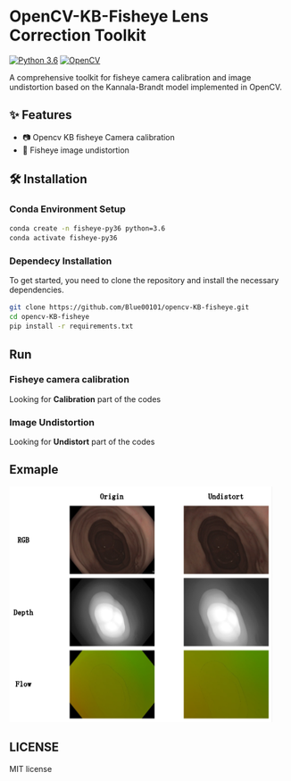 # OpenCV-KB-Fisheye Lens Correction Toolkit 

[![Python 3.6](https://img.shields.io/badge/python-3.6-blue.svg)](https://www.python.org/downloads/release/python-360/)
[![OpenCV](https://img.shields.io/badge/opencv-4.x-blue.svg)](https://opencv.org/)

A comprehensive toolkit for fisheye camera calibration and image undistortion based on the Kannala-Brandt model implemented in OpenCV.

## ✨ Features
- 📷 Opencv KB fisheye Camera calibration
- 🔄 Fisheye image undistortion

## 🛠️ Installation

### Conda Environment Setup
```bash
conda create -n fisheye-py36 python=3.6
conda activate fisheye-py36
```

### Dependecy Installation
To get started, you need to clone the repository and install the necessary dependencies.

```bash
git clone https://github.com/Blue00101/opencv-KB-fisheye.git
cd opencv-KB-fisheye
pip install -r requirements.txt
```

## Run
### Fisheye camera calibration
Looking for **Calibration** part of the codes
### Image Undistortion
Looking for **Undistort** part of the codes

## Exmaple
![](example.png)

## LICENSE
MIT license
